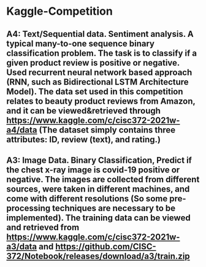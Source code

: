 # Kaggle-Competition
## A4: Text/Sequential data. Sentiment analysis. A typical many-to-one sequence binary classification problem. The task is to classify if a given product review is positive or negative. Used recurrent neural network based approach (RNN, such as Bidirectional LSTM Architecture Model). The data set used in this competition relates to beauty product reviews from Amazon, and it can be viewed&retrieved through https://www.kaggle.com/c/cisc372-2021w-a4/data (The dataset simply contains three attributes: ID, review (text), and rating.) 

## A3: Image Data. Binary Classification, Predict if the chest x-ray image is covid-19 positive or negative. The images are collected from different sources, were taken in different machines, and come with different resolutions (So some pre-processing techniques are necessary to be implemented). The training data can be viewed and retrieved from https://www.kaggle.com/c/cisc372-2021w-a3/data and https://github.com/CISC-372/Notebook/releases/download/a3/train.zip  

##
